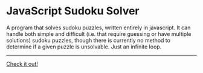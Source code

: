JavaScript Sudoku Solver
========================
A program that solves sudoku puzzles, written entirely in javascript. It can 
handle both simple and difficult (i.e. that require guessing or have multiple 
solutions) sudoku puzzles, though there is currently no method to determine if 
a given puzzle is unsolvable. Just an infinite loop.

* * *

[Check it out!](ambirdsall.github.io/javascript_sudoku_solver)
